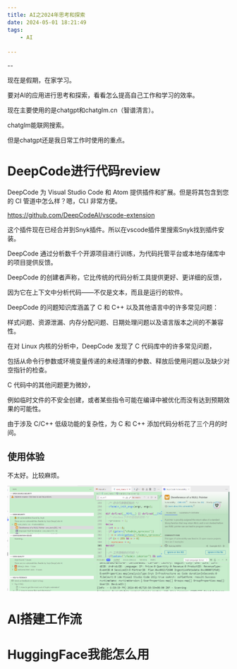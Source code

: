 ```yaml
---
title: AI之2024年思考和探索
date: 2024-05-01 18:21:49
tags:
	- AI

---
```


--

现在是假期，在家学习。

要对AI的应用进行思考和探索，看看怎么提高自己工作和学习的效率。

现在主要使用的是chatgpt和chatglm.cn（智谱清言）。

chatglm能联网搜索。

但是chatgpt还是我日常工作时使用的重点。

# DeepCode进行代码review

DeepCode 为 Visual Studio Code 和 Atom 提供插件和扩展。但是将其包含到您的 CI 管道中怎么样？嗯，CLI 非常方便。

https://github.com/DeepCodeAI/vscode-extension

这个插件现在已经合并到Snyk插件。所以在vscode插件里搜索Snyk找到插件安装。

DeepCode 通过分析数千个开源项目进行训练，为代码托管平台或本地存储库中的项目提供反馈。 

DeepCode 的创建者声称，它比传统的代码分析工具提供更好、更详细的反馈，

因为它在上下文中分析代码——不仅是文本，而且是运行的软件。

DeepCode 的问题知识库涵盖了 C 和 C++ 以及其他语言中的许多常见问题：

样式问题、资源泄漏、内存分配问题、日期处理问题以及语言版本之间的不兼容性。

在对 Linux 内核的分析中，DeepCode 发现了 C 代码库中的许多常见问题，

包括从命令行参数或环境变量传递的未经清理的参数、释放后使用问题以及缺少对空指针的检查。 

C 代码中的其他问题更为微妙，

例如临时文件的不安全创建，或者某些指令可能在编译中被优化而没有达到预期效果的可能性。

由于涉及 C/C++ 低级功能的复杂性，为 C 和 C++ 添加代码分析花了三个月的时间。



## 使用体验

不太好。比较麻烦。



![image-20240501185628362](images/random_name/AI之2024年思考和探索/image-20240501185628362.png)

# AI搭建工作流



# HuggingFace我能怎么用

